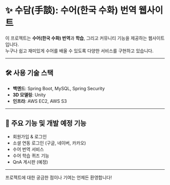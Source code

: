 # ✨ 수담(手談): 수어(한국 수화) 번역 웹사이트

이 프로젝트는 **수어(한국 수화) 번역**과 **학습**, 그리고 커뮤니티 기능을 제공하는 웹사이트입니다.  
누구나 쉽고 재미있게 수어를 배울 수 있도록 다양한 서비스를 구현하고 있습니다.

---

## 🛠️ 사용 기술 스택

- **백엔드**: Spring Boot, MySQL, Spring Security
- **3D 모델링**: Unity
- **인프라**: AWS EC2, AWS S3

---

## 🌟 주요 기능 및 개발 예정 기능

- 회원가입 & 로그인
- 소셜 연동 로그인 (구글, 네이버, 카카오)
- 수어 번역 서비스
- 수어 학습 퀴즈 기능
- QnA 게시판 (예정)

---

프로젝트에 대한 궁금한 점이나 기여는 언제든 환영합니다!
